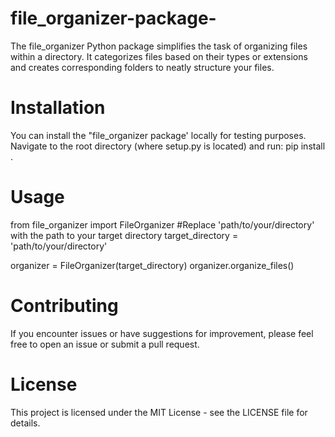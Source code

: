 # file_organizer-package-
The file_organizer Python package simplifies the task of organizing files within a directory. It categorizes files based on their types or extensions and creates corresponding folders to neatly structure your files. 

# **Installation**
You can install the "file_organizer package' locally for testing purposes. Navigate to the root directory (where setup.py is located) and run:
pip install .

# Usage 

from file_organizer import FileOrganizer
#Replace 'path/to/your/directory' with the path to your target directory
target_directory = 'path/to/your/directory'

organizer = FileOrganizer(target_directory)
organizer.organize_files()

# Contributing
If you encounter issues or have suggestions for improvement, please feel free to open an issue or submit a pull request.

# License
This project is licensed under the MIT License - see the LICENSE file for details.


